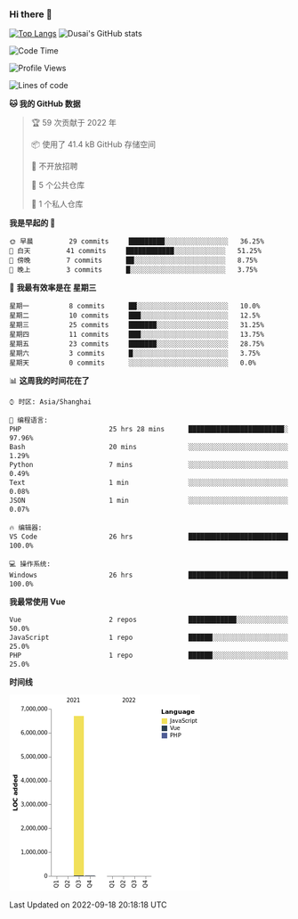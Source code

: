 ### Hi there 👋

<!--
**SQSora/SQSora** is a ✨ _special_ ✨ repository because its `README.md` (this file) appears on your GitHub profile.

Here are some ideas to get you started:

- 🔭 I’m currently working on ...
- 🌱 I’m currently learning ...
- 👯 I’m looking to collaborate on ...
- 🤔 I’m looking for help with ...
- 💬 Ask me about ...
- 📫 How to reach me: ...
- 😄 Pronouns: ...
- ⚡ Fun fact: ...
-->
[![Top Langs](https://github-readme-stats.vercel.app/api/top-langs/?username=anuraghazra&layout=compact)](https://github.com/anuraghazra/github-readme-stats)
![Dusai's GitHub stats](https://github-readme-stats.vercel.app/api?username=SQSora&show_icons=true&include_all_commits=true&bg_color=90,FF6699,DDA0DD,66FFFF&locale=cn&icon_color=00FFFF&title_color=54FF9F&text_color=00FFFF&card_width=14)

<!--START_SECTION:waka-->
![Code Time](http://img.shields.io/badge/Code%20Time-535%20hrs%2043%20mins-blue)

![Profile Views](http://img.shields.io/badge/%E4%B8%AA%E4%BA%BA%E8%B5%84%E6%96%99%E8%A7%82%E7%9C%8B%E6%AC%A1%E6%95%B0-0-blue)

![Lines of code](https://img.shields.io/badge/%E4%BB%8E%E3%80%8CHello%20World%E3%80%8D%E8%B5%B7%E6%88%91%E5%B7%B2%E7%BB%8F%E5%86%99%E4%BA%86-7%20Million%20%E8%A1%8C%E4%BB%A3%E7%A0%81-blue)

**🐱 我的 GitHub 数据** 

> 🏆 59 次贡献于 2022 年
 > 
> 📦  使用了 41.4 kB GitHub 存储空间 
 > 
> 🚫 不开放招聘
 > 
> 📜 5 个公共仓库 
 > 
> 🔑 1 个私人仓库 
 > 
**我是早起的 🐤** 

```text
🌞 早晨         29 commits     █████████░░░░░░░░░░░░░░░░   36.25% 
🌆 白天         41 commits     ████████████░░░░░░░░░░░░░   51.25% 
🌃 傍晚         7 commits      ██░░░░░░░░░░░░░░░░░░░░░░░   8.75% 
🌙 晚上         3 commits      █░░░░░░░░░░░░░░░░░░░░░░░░   3.75%

```
📅 **我最有效率是在 星期三** 

```text
星期一          8 commits      ██░░░░░░░░░░░░░░░░░░░░░░░   10.0% 
星期二          10 commits     ███░░░░░░░░░░░░░░░░░░░░░░   12.5% 
星期三          25 commits     ███████░░░░░░░░░░░░░░░░░░   31.25% 
星期四          11 commits     ███░░░░░░░░░░░░░░░░░░░░░░   13.75% 
星期五          23 commits     ███████░░░░░░░░░░░░░░░░░░   28.75% 
星期六          3 commits      █░░░░░░░░░░░░░░░░░░░░░░░░   3.75% 
星期天          0 commits      ░░░░░░░░░░░░░░░░░░░░░░░░░   0.0%

```


📊 **这周我的时间花在了** 

```text
⌚︎ 时区: Asia/Shanghai

💬 编程语言: 
PHP                      25 hrs 28 mins      ████████████████████████░   97.96% 
Bash                     20 mins             ░░░░░░░░░░░░░░░░░░░░░░░░░   1.29% 
Python                   7 mins              ░░░░░░░░░░░░░░░░░░░░░░░░░   0.49% 
Text                     1 min               ░░░░░░░░░░░░░░░░░░░░░░░░░   0.08% 
JSON                     1 min               ░░░░░░░░░░░░░░░░░░░░░░░░░   0.07%

🔥 编辑器: 
VS Code                  26 hrs              █████████████████████████   100.0%

💻 操作系统: 
Windows                  26 hrs              █████████████████████████   100.0%

```

**我最常使用 Vue** 

```text
Vue                      2 repos             ████████████░░░░░░░░░░░░░   50.0% 
JavaScript               1 repo              ██████░░░░░░░░░░░░░░░░░░░   25.0% 
PHP                      1 repo              ██████░░░░░░░░░░░░░░░░░░░   25.0%

```


**时间线**

![Chart not found](https://raw.githubusercontent.com/SQSora/SQSora/main/charts/bar_graph.png) 


 Last Updated on 2022-09-18 20:18:18 UTC
<!--END_SECTION:waka-->
